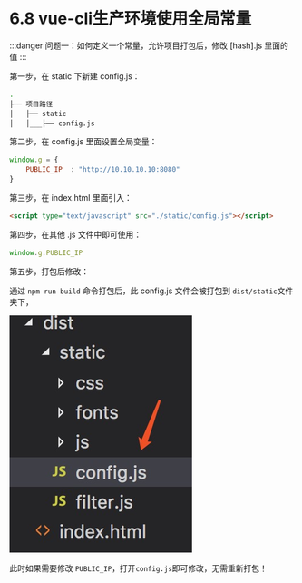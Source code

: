 # 6.8 vue-cli生产环境使用全局常量

:::danger 问题一：如何定义一个常量，允许项目打包后，修改 [hash].js 里面的值
:::

第一步，在 static 下新建 config.js：

```bash
.
├── 项目路径
│   ├── static
│   │___├── config.js

```

第二步，在 config.js 里面设置全局变量：

```js
window.g = {
    PUBLIC_IP  : "http://10.10.10.10:8080"
}
```

第三步，在 index.html 里面引入：

```html
<script type="text/javascript" src="./static/config.js"></script>
```

第四步，在其他 .js 文件中即可使用：

```js
window.g.PUBLIC_IP
```

第五步，打包后修改：

通过 `npm run build` 命令打包后，此 config.js 文件会被打包到 `dist/static`文件夹下，

![](./media/313de40e5177ba9e02c3ff27005b54c2_322x418.jpg)

此时如果需要修改 `PUBLIC_IP`，打开`config.js`即可修改，无需重新打包！